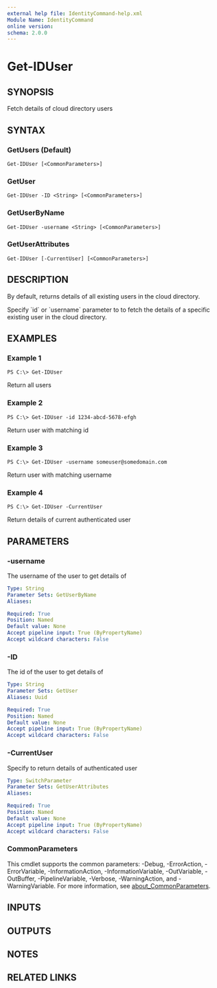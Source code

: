 ```yaml
---
external help file: IdentityCommand-help.xml
Module Name: IdentityCommand
online version:
schema: 2.0.0
---
```


# Get-IDUser

## SYNOPSIS
Fetch details of cloud directory users

## SYNTAX

### GetUsers (Default)
```
Get-IDUser [<CommonParameters>]
```

### GetUser
```
Get-IDUser -ID <String> [<CommonParameters>]
```

### GetUserByName
```
Get-IDUser -username <String> [<CommonParameters>]
```

### GetUserAttributes
```
Get-IDUser [-CurrentUser] [<CommonParameters>]
```

## DESCRIPTION
By default, returns details of all existing users in the cloud directory.

Specify \`id\` or \`username\` parameter to to fetch the details of a specific existing user in the cloud directory.

## EXAMPLES

### Example 1
```
PS C:\> Get-IDUser
```

Return all users

### Example 2
```
PS C:\> Get-IDUser -id 1234-abcd-5678-efgh
```

Return user with matching id

### Example 3
```
PS C:\> Get-IDUser -username someuser@somedomain.com
```

Return user with matching username

### Example 4
```
PS C:\> Get-IDUser -CurrentUser
```

Return details of current authenticated user

## PARAMETERS

### -username
The username of the user to get details of

```yaml
Type: String
Parameter Sets: GetUserByName
Aliases:

Required: True
Position: Named
Default value: None
Accept pipeline input: True (ByPropertyName)
Accept wildcard characters: False
```

### -ID
The id of the user to get details of

```yaml
Type: String
Parameter Sets: GetUser
Aliases: Uuid

Required: True
Position: Named
Default value: None
Accept pipeline input: True (ByPropertyName)
Accept wildcard characters: False
```

### -CurrentUser
Specify to return details of authenticated user

```yaml
Type: SwitchParameter
Parameter Sets: GetUserAttributes
Aliases:

Required: True
Position: Named
Default value: None
Accept pipeline input: True (ByPropertyName)
Accept wildcard characters: False
```

### CommonParameters
This cmdlet supports the common parameters: -Debug, -ErrorAction, -ErrorVariable, -InformationAction, -InformationVariable, -OutVariable, -OutBuffer, -PipelineVariable, -Verbose, -WarningAction, and -WarningVariable. For more information, see [about_CommonParameters](http://go.microsoft.com/fwlink/?LinkID=113216).

## INPUTS

## OUTPUTS

## NOTES

## RELATED LINKS
